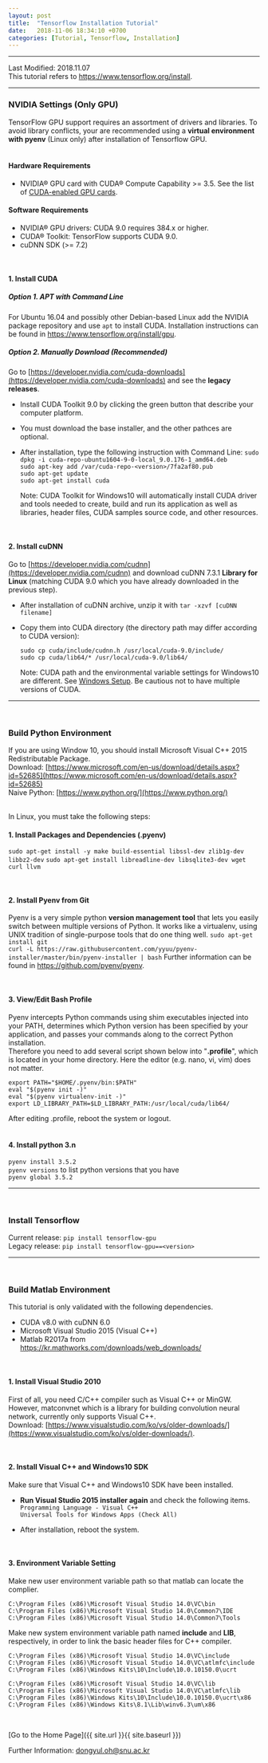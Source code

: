 ```yaml
---
layout: post
title:  "Tensorflow Installation Tutorial"
date:   2018-11-06 18:34:10 +0700
categories: [Tutorial, Tensorflow, Installation]
---
```


---

Last Modified: 2018.11.07  
This tutorial refers to <https://www.tensorflow.org/install>.

---
### NVIDIA Settings (Only GPU)

TensorFlow GPU support requires an assortment of drivers and libraries. To avoid library conflicts, your are recommended using a **virtual environment with pyenv** (Linux only) after installation of Tensorflow GPU.  
<br/>

#### Hardware Requirements

- NVIDIA® GPU card with CUDA® Compute Capability >= 3.5. See the list of [CUDA-enabled GPU cards](https://developer.nvidia.com/cuda-gpus).

#### Software Requirements

- NVIDIA® GPU drivers: CUDA 9.0 requires 384.x or higher.  
- CUDA® Toolkit: TensorFlow supports CUDA 9.0.  
- cuDNN SDK (>= 7.2)  

<br/>

#### 1. Install CUDA

##### Option 1. APT with Command Line
For Ubuntu 16.04 and possibly other Debian-based Linux add the NVIDIA package repository and use `apt` to install CUDA. Installation instructions can be found in <https://www.tensorflow.org/install/gpu>.  

##### Option 2. Manually Download (Recommended)

Go to [https://developer.nvidia.com/cuda-downloads](https://developer.nvidia.com/cuda-downloads) and see the **legacy releases**.

- Install CUDA Toolkit 9.0 by clicking the green button that describe your computer platform.

- You must download the base installer, and the other pathces are optional.

- After installation, type the following instruction with Command Line:
  `sudo dpkg -i cuda-repo-ubuntu1604-9-0-local_9.0.176-1_amd64.deb`  
  `sudo apt-key add /var/cuda-repo-<version>/7fa2af80.pub`  
  `sudo apt-get update`  
  `sudo apt-get install cuda`  
  
  Note: CUDA Toolkit for Windows10 will automatically install CUDA driver and tools needed to create, build and run its application as well as libraries, header files, CUDA samples source code, and other resources.

<br/>

#### 2. Install cuDNN

Go to [https://developer.nvidia.com/cudnn](https://developer.nvidia.com/cudnn) and download cuDNN 7.3.1 **Library for Linux** (matching CUDA 9.0 which you have already downloaded in the previous step).
- After installation of cuDNN archive, unzip it with `tar -xzvf [cuDNN filename]` 

- Copy them into CUDA directory (the directory path may differ according to CUDA version):  

  `sudo cp cuda/include/cudnn.h /usr/local/cuda-9.0/include/`  
  `sudo cp cuda/lib64/* /usr/local/cuda-9.0/lib64/`  


  Note: CUDA path and the environmental variable settings for Windows10 are different. See [Windows Setup](https://www.tensorflow.org/install/gpu). Be cautious not to have multiple versions of CUDA.

---
<br/>

### Build Python Environment

If you are using Window 10, you should install Microsoft Visual C++ 2015 Redistributable Package.  
Download: [https://www.microsoft.com/en-us/download/details.aspx?id=52685](https://www.microsoft.com/en-us/download/details.aspx?id=52685)  
Naive Python: [https://www.python.org/](https://www.python.org/)  
<br/>

In Linux, you must take the following steps:

#### 1. Install Packages and Dependencies (.pyenv)   
`sudo apt-get install -y make build-essential libssl-dev zlib1g-dev libbz2-dev` `sudo apt-get install libreadline-dev libsqlite3-dev wget curl llvm ` 

<br/>

#### 2. Install Pyenv from Git  
Pyenv is a very simple python **version management tool** that lets you easily switch between multiple versions of Python. It works like a virtualenv, using UNIX tradition of single-purpose tools that do one thing well.
`sudo apt-get install git`  
`curl -L https://raw.githubusercontent.com/yyuu/pyenv-installer/master/bin/pyenv-installer | bash`
Further information can be found in <https://github.com/pyenv/pyenv>.

<br/>

#### 3. View/Edit Bash Profile
Pyenv intercepts Python commands using shim executables injected into your PATH, determines which Python version has been specified by your application, and passes your commands along to the correct Python installation.  
Therefore you need to add several script shown below into "**.profile**", which is located in your home directory. Here the editor (e.g. nano, vi, vim) does not matter.  

```
export PATH="$HOME/.pyenv/bin:$PATH"  
eval "$(pyenv init -)"  
eval "$(pyenv virtualenv-init -)"  
export LD_LIBRARY_PATH=$LD_LIBRARY_PATH:/usr/local/cuda/lib64/
```
After editing .profile, reboot the system or logout.  
<br/>

#### 4. Install python 3.n  
`pyenv install 3.5.2`  
`pyenv versions` to list python versions that you have  
`pyenv global 3.5.2`  

---
<br/>

### Install Tensorflow
Current release: `pip install tensorflow-gpu`  
Legacy release: `pip install tensorflow-gpu==<version>`

---

<br/>

### Build Matlab Environment

This tutorial is only validated with the following dependencies.
- CUDA v8.0 with cuDNN 6.0
- Microsoft Visual Studio 2015 (Visual C++)
- Matlab R2017a from <https://kr.mathworks.com/downloads/web_downloads/>

<br/>

#### 1. Install Visual Studio 2010

First of all, you need C/C\++ compiler such as Visual C\++ or MinGW. However, matconvnet which is a library for building convolution neural network, currently only supports Visual C\++.  
Download: [https://www.visualstudio.com/ko/vs/older-downloads/](https://www.visualstudio.com/ko/vs/older-downloads/).  

<br/>

#### 2. Install Visual C++ and Windows10 SDK

Make sure that Visual C++ and Windows10 SDK have been installed.  

- **Run Visual Studio 2015 installer again** and check the following items.   
  `Programming Language - Visual C++`  
  `Universal Tools for Windows Apps (Check All)`  

- After installation, reboot the system.  

<br/>

#### 3. Environment Variable Setting

Make new user environment variable path so that matlab can locate the complier.

```
C:\Program Files (x86)\Microsoft Visual Studio 14.0\VC\bin
C:\Program Files (x86)\Microsoft Visual Studio 14.0\Common7\IDE
C:\Program Files (x86)\Microsoft Visual Studio 14.0\Common7\Tools
```

Make new system environment variable path named **include** and **LIB**, respectively, in order to link the basic header files for C++ compiler.

```
C:\Program Files (x86)\Microsoft Visual Studio 14.0\VC\include
C:\Program Files (x86)\Microsoft Visual Studio 14.0\VC\atlmfc\include
C:\Program Files (x86)\Windows Kits\10\Include\10.0.10150.0\ucrt
```
```
C:\Program Files (x86)\Microsoft Visual Studio 14.0\VC\lib
C:\Program Files (x86)\Microsoft Visual Studio 14.0\VC\atlmfc\lib
C:\Program Files (x86)\Windows Kits\10\Include\10.0.10150.0\ucrt\x86
C:\Program Files (x86)\Windows Kits\8.1\Lib\winv6.3\um\x86
```



<br/>

[Go to the Home Page]({{ site.url }}{{ site.baseurl }})

Further Information: <dongyul.oh@snu.ac.kr>

<br/>

